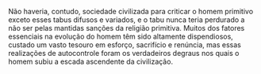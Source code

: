﻿Não haveria, contudo, sociedade civilizada para criticar o homem primitivo exceto esses tabus  difusos e variados, e o tabu nunca teria perdurado a não ser pelas mantidas sanções da religião primitiva. Muitos dos fatores essenciais na evolução do homem têm sido altamente dispendiosos, custado um vasto tesouro em esforço, sacrifício e renúncia, mas essas realizações de autocontrole foram os verdadeiros degraus nos quais o homem subiu a escada ascendente da civilização.